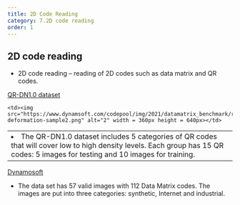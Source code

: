 ```yaml
---
title: 2D Code Reading 
category: 7.2D code reading
order: 1
---
```


## 2D code reading

 * 2D code reading – reading of 2D codes such as data matrix and QR codes.


[QR-DN1.0 dataset](https://www.ncbi.nlm.nih.gov/pmc/articles/PMC8627996/)

<table>
  <tr href="https://www.ncbi.nlm.nih.gov/pmc/articles/PMC8627996/">
    <td> 
    <li>The QR-DN1.0 dataset includes 5 categories of QR codes that will cover low to high density levels. Each group has 15 QR codes: 5 images for testing and 10 images for training. </td>

    <td><img src="https://www.dynamsoft.com/codepool/img/2021/datamatrix_benchmark/resist-deformation-sample2.png" alt="2" width = 360px height = 640px></td>
   </tr> 
</table>




[Dynamosoft](https://www.dynamsoft.com/codepool/data-matrix-reading-benchmark-and-comparison.html)
- The data set has 57 valid images with 112 Data Matrix codes. The images are put into three categories: synthetic, Internet and industrial.
